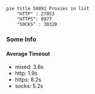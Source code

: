 
```mermaid
pie title 58891 Proxies in list
    "HTTP" : 27053
    "HTTPS": 8977
    "SOCKS" : 30320
```

### Some Info
#### Average Timeout

- mixed: 3.6s
- http: 1.9s
- https: 8.2s
- socks: 5.2s